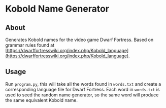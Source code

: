 # Kobold Name Generator

## About

Generates Kobold names for the video game Dwarf Fortress.
Based on grammar rules found at [https://dwarffortresswiki.org/index.php/Kobold_language](https://dwarffortresswiki.org/index.php/Kobold_language).

## Usage

Run `program.py`, this will take all the words found in `words.txt` and create a corresponding language file for Dwarf Fortress.
Each word in `words.txt` is used to seed the random name generator, so the same word will produce the same equivalent Kobold name.